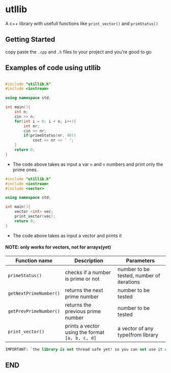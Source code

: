 # utllib

A c++ library with usefull functions like `print_vector()` and `primStatus()`

## Getting Started

copy paste the `.cpp` and `.h` files to your project and you're good to go

## Examples of code using utllib

```cpp

#include "utillib.h"
#include <iostream>

using namespace std;

int main(){
    int n;
    cin >> n;
    for(int i = 0; i < n; i++){
        int nr;
        cin >> nr;
        if(primeStatus(nr, 40))
            cout << nr << ' ';
    }
    return 0;
}
```

- The code above takes as input a var `n` and `n` numbers and print only the prime ones. 

```cpp
#include "utillib.h"
#include <iostream>
#include <vector>

using namespace std;

int main(){
    vector <int> vec;
    print_vector(vec);
    return 0;
}
```

- The code above takes as input a vector and prints it

#### NOTE: only works for vectors, not for arrays(yet)

| Function name | Description                    | Parameters                    |
| ------------- | ------------------------------ | ------------------------------ |
| `primeStatus()`      | checks if a number is prime or not       | number to be tested, number of iterations |
| `getNextPrimeNumber()`   | returns the next prime number     | number to be tested |
| `getPrevPrimeNumber()`   | returns the previous prime number    | number to be tested |
| `print_vector()`   | prints a vector using the format `[a, b, c, d]`     | a vector of any type(from <vector> library |
    
   ```pascal
 IMPORTANT: `the library is not thread safe yet! so you can not use it at its fully potential`
```

## END
